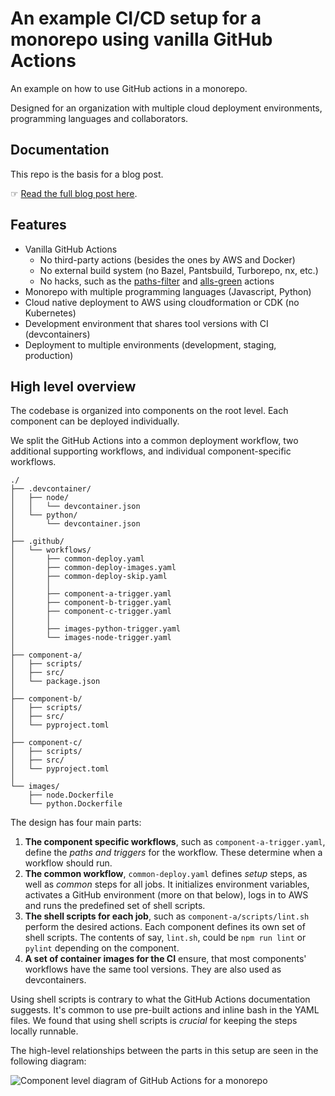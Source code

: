 # An example CI/CD setup for a monorepo using vanilla GitHub Actions

An example on how to use GitHub actions in a monorepo.

Designed for an organization with multiple cloud deployment environments, programming languages and collaborators.

## Documentation

This repo is the basis for a blog post.

☞ [Read the full blog post here](https://generalreasoning.com/blog/software/cicd/2025/03/22/github-actions-vanilla-monorepo.html).

## Features

* Vanilla GitHub Actions
  * No third-party actions (besides the ones by AWS and Docker)
  * No external build system (no Bazel, Pantsbuild, Turborepo, nx, etc.)
  * No hacks, such as the [paths-filter](https://github.com/dorny/paths-filter) and [alls-green](https://github.com/marketplace/actions/alls-green) actions
* Monorepo with multiple programming languages (Javascript, Python)
* Cloud native deployment to AWS using cloudformation or CDK (no Kubernetes)
* Development environment that shares tool versions with CI (devcontainers)
* Deployment to multiple environments (development, staging, production)

## High level overview

The codebase is organized into components on the root level.
Each component can be deployed individually.

We split the GitHub Actions into a common deployment workflow, two additional supporting workflows, and individual component-specific workflows.

```
./
├── .devcontainer/
│   ├── node/
│   │   └── devcontainer.json
│   └── python/
│       └── devcontainer.json
│
├── .github/
│   └── workflows/
│       ├── common-deploy.yaml
│       ├── common-deploy-images.yaml
│       ├── common-deploy-skip.yaml
│       │
│       ├── component-a-trigger.yaml
│       ├── component-b-trigger.yaml
│       ├── component-c-trigger.yaml
│       │
│       ├── images-python-trigger.yaml
│       └── images-node-trigger.yaml
│
├── component-a/
│   ├── scripts/
│   ├── src/
│   └── package.json
│
├── component-b/
│   ├── scripts/
│   ├── src/
│   └── pyproject.toml
│
├── component-c/
│   ├── scripts/
│   ├── src/
│   └── pyproject.toml
│
└── images/
    ├── node.Dockerfile
    └── python.Dockerfile
```

The design has four main parts:

1. **The component specific workflows**, such as `component-a-trigger.yaml`, define the *paths and triggers* for the workflow.
These determine when a workflow should run.
2. **The common workflow**,  `common-deploy.yaml` defines *setup* steps, as well as *common* steps for all jobs.
It initializes environment variables, activates a GitHub environment (more on that below), logs in to AWS and runs the predefined set of shell scripts.
3. **The shell scripts for each job**, such as `component-a/scripts/lint.sh` perform the desired actions.
Each component defines its own set of shell scripts.
The contents of say, `lint.sh`, could be `npm run lint` or `pylint` depending on the component.
4. **A set of container images for the CI** ensure, that most components' workflows have the same tool versions.
They are also used as devcontainers.

Using shell scripts is contrary to what the GitHub Actions documentation suggests.
It's common to use pre-built actions and inline bash in the YAML files.
We found that using shell scripts is *crucial* for keeping the steps locally runnable.

The high-level relationships between the parts in this setup are seen in the following diagram:

![Component level diagram of GitHub Actions for a monorepo](https://generalreasoning.com/assets/posts/2025/2025-03-22-github-actions-for-monorepo-diagram.png)
